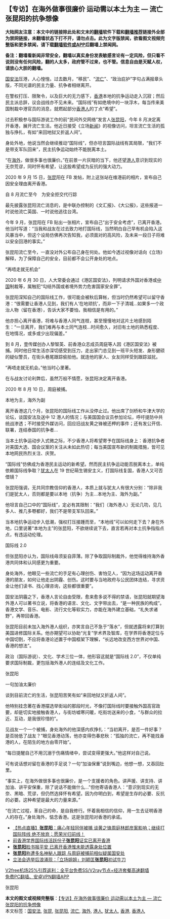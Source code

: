  <h2>【专访】在海外做事很廉价 运动需以本土为主 — 流亡张昆阳的抗争想像</h2> <p class="notice"><b>大陆网友注意：本文中的链接除此处和文末的<a href="https://github.com/bannedbook/fanqiang" >翻墙</a>软件下载和<a href="https://github.com/killgcd/justmysocks/blob/master/README.md">翻墙推荐</a>链接外全部为禁网链接，未翻墙状态下打不开，请勿点击。此为文字版禁闻，欲看图文视频完整版和更多禁闻，请下载<a href="https://github.com/bannedbook/fanqiang">翻墙软件或APP</a>后翻墙上禁闻网。</p><p>备注：翻墙看新闻非常安全，翻墙以真实身份发表敏感言论有一定风险，但只看不说则没有任何风险，翻的人太多，政府管不过来，也不管。信息自由是天赋人权，请放心大胆的翻墙。</b></p>  <div class="entry">  <p><a href="https://www.bannedbook.org/bnews/tag/%e5%9b%bd%e5%ae%89%e6%b3%95/" class="st_tag internal_tag" rel="tag" title="标签 国安法 下的日志">国安法</a>压港，人心惶惶。过去数月，“移民”、“<a href="https://www.bannedbook.org/bnews/tag/%E6%B5%81%E4%BA%A1/" class="st_tag internal_tag" rel="tag" title="标签 流亡 下的日志">流亡</a>”、“政治庇护”字句占满报章头版，不同光谱的民主力量、抗争者相继离开。</p> <p>在警权打压、限聚令，以及巨大的无力感下，<a href="https://www.bannedbook.org/bnews/tag/%e9%a6%99%e6%b8%af/" class="st_tag internal_tag" rel="tag" title="标签 香港 下的日志">香港</a>本地的抗争运动走入沉寂；然后民主派总辞，议会战线亦不见未来。“国际线”有如绝境中的一块浮木，每当传来美国制裁中港官员的消息，就燃起部分<a href="https://www.bannedbook.org/bnews/tag/%E9%A6%99%E6%B8%AF%E4%BA%BA/" class="st_tag internal_tag" rel="tag" title="标签 香港人 下的日志">香港人</a>的丁点“希望”。</p> <p>过去积极参与国际游说工作的前“民间外交网络”发言人<a href="https://www.bannedbook.org/bnews/tag/%E5%BC%A0%E6%98%86%E9%98%B3/" class="st_tag internal_tag" rel="tag" title="标签 张昆阳 下的日志">张昆阳</a>，今年 8 月决定离开香港，展开流亡生活。他近日接受《立场<span class='wp_keywordlink_affiliate'><a href="https://www.bannedbook.org/" title="新闻">新闻</a></span>》的视像访问，坦言流亡生活的孤独与挣扎，有如“来回地狱又折返人间”。</p> <p>身处外地，他说当然会继续推动“国际线”，但亦坦言国际战线有其局限，“我们不是带支军队回来”，民主抗争运动始终不能脱离本土。</p> <p>“在<a href="https://www.bannedbook.org/bnews/tag/%E6%B5%B7%E5%A4%96/" class="st_tag internal_tag" rel="tag" title="标签 海外 下的日志">海外</a>，做很多事也很廉价。”在前景一片灰暗的当下，他还望<a href="https://www.bannedbook.org/bnews/tag/%e6%b8%af%e4%ba%ba/" class="st_tag internal_tag" rel="tag" title="标签 港人 下的日志">港人</a>意识到现实的无奈荒谬，同时怀有希望，让这股希望成为反抗的强大动力。</p> <p>2020 年 9 月 15 日，<a href="https://www.bannedbook.org/bnews/tag/%e5%bc%a0%e6%98%86/" class="st_tag internal_tag" rel="tag" title="标签 张昆 下的日志">张昆</a>阳在 FB 发帖，附上这张站在维港前的相片，宣布自己因安全理由离开香港。 </p> <p>自 8 月流亡至今　为安全拒交代行踪</p> <p>最先披露张昆阳流亡消息的，是中联办控制的《文汇报》、《大公报》，这些报道一时说他流亡英国、一时说他逃往台湾。</p> <p>今年 9 月，张昆阳在 FB 贴出一张相片，宣布自己“出于安全考虑”，已离开香港。他当时写道：“当我和战友在过去致力地打国际线，当然明白自己早有机会陷入这风暴当中，但这个设局仿佛再次告知我，必须面对的高风险，及未来一段日子将难以安全回港的事实。”</p> <p>张昆阳流亡至今，一直没对外公布自己身在何处。他如今透过视像对话向《立场》解释，为了保障自己的安全，目前都不会公开身处的地点。</p>  <p>“再唔走就无机会”</p> <p>2020 年 6 月 30 日，人大常委会通过《港区国安法》，列明请求外国对香港或<span class='wp_keywordlink_affiliate'><a href="https://www.bannedbook.org/" title="中国" target="_blank">中国</a></span>制裁等，属触犯“勾结外国或者境外势力危害国家安全罪”。</p> <p>张昆阳深知自己的国际线工作，很可能会被秋后算帐，但当时仍然希望可以留守香港：“很需要让香港人见到，我们有人‘在地顽抗’，而非一下子清城…如果多一个政治人物（留在香港），告诉大家不要怕，我相信是有用的。”</p> <p>他亦担心离开香港，将难与香港人同气连枝，甚至慢慢地对这片土地感到陌生：“一旦离开，我们难再与本土同气连枝…时间愈久，对旧有土地的熟悉程度、在地情况，或多或少出现偏差。”</p> <p>到 8 月，壹传媒创办人黎智英、前香港众志成员周庭等人因《港区国安法》被捕。同时他日常生活亦深切感受到压力，走出家门总见到一班平头短发、身形健硕的疑似警员，在街头巷尾跟踪偷拍他。就连他的家人、女友同样受到跟踪滋扰。</p> <p>“再唔走就无机会。”他当时心里著。</p> <p>在与战友讨论利弊后，虽然万般不情愿，张昆阳决定离开香港。</p> <p>2020 年 8 月 10 日，周庭被捕。</p> <p>本地为主，海外为副</p> <p>离开香港这几个月，张昆阳的国际线工作从没停止过。他出席了剑桥和牛津大学的论坛，谈国安法及送中 12 港人的情况；与美国国会议员参加论坛，呼吁提防中共统战渗透；不时接受外媒访问，回应旧战友黄之锋被还柙的事件；还有发公开信、联署，连结泰国的抗争者…</p>  <p>当本土抗争运动步入式微之际，不少香港人将希望寄予在国际线身上：香港抗争者对美国大选、国会议案的关注从未如此热切；每当美国宣布新的制裁措施，皆可见本地网民热烈关注、庆贺。</p> <p>“国际线”仿佛成为香港民主运动的新希望。然而民主抗争运动能否脱离本土，单纯依赖国际线争取？<a href="https://www.bannedbook.org/bnews/tag/%e7%8a%b9%e5%a4%aa%e4%ba%ba/" class="st_tag internal_tag" rel="tag" title="标签 犹太人 下的日志">犹太人</a>在 19 世纪萌生锡安主义，打国际线复国，香港人又可否借镜？</p> <p>张昆阳强调，无共同宗教信仰的香港人，本质上就与犹太人有很大分别：“除非我们是犹太人，否则都是要以本地（抗争）为主…本地为主、海外为副。”</p> <p>他坦言自己口中的“国际线”，定必有其限制：“我们（海外港人）无论几叻，见几多人、推几多嘢都好，我们不是带支军队回来。”</p> <p>当本地抗争运动步入低潮，强权打压接踵而至，“本地线”可以如何走下去？身在外地，口里说著“本地为主”的张昆阳，不欲继续说下去，直言若再对本土抗争指指点点，有违运动伦理。</p> <p>国际线 2.0</p> <p>但张昆阳亦认为，国际线毋须妄自菲薄。除了争取国际制裁外，他觉得维持海外香港共同体和认同感更为重要。</p> <p>身处海外，他眼见一些流亡的手足有心理创伤、害怕见人，“因为这场运动离开香港的朋友，如何让他走出阴霾、创伤。这时要与当地政府与公民团体连结，寻求资金让他们读书、找心理咨询，这些都很重要”。</p> <p>国安法阴霾之下，香港人言论自由受限，愈来愈多说不得的禁语，张昆阳就期望海外港人可以著书立说，将香港的语言、文化、文字带出去，“是一种民族的构成”。香港文学、音乐、电影、流行文化等软实力，亦能在海外建立基础，“礼失求诸野”，再带回香港。</p> <p>张昆阳目前未加入海外港人组织，亦笑言自己不急于“落水”，但就透露将来打算到美国进修国际关系。他亦期望可以协助“光复”学术界及智库，在学界将香港定位与中国切割，不应将香港论述置于中国框架下理解，“长远地改变西方世界对中国、香港的想法”。</p>  <p>政治（国际游说）、文化、学术三位一体，他形容这就是“国际线 2.0”，不仅单纯要求国际制裁，更包括海外港人的连结及文化工作。</p> <p>张昆阳</p> <p>一句加油太廉价</p> <p>谈到目前流亡的生活，张昆阳苦笑有如“来回地狱又折返人间”。</p> <p>他特别挂念著在香港摆选举街站的那段时光，不像打国际线时要接触外国高官政要，却是切实地接触香港人，与街坊嘘寒问暖，吃街坊送来的小食，“与群众的拉近、互动，是我很珍惜的”。</p> <p>见战友一个一个被捕，身处海外的他深感内疚挣扎：“当初离开，是否一件好事？是否抛低了战友？”眼见香港动荡，他亦变得伤春悲秋：“孤独的流亡，再不能找香港的人，在陌生的地方由零开始”。</p> <p>“每日提醒自己不用沉溺于伤痛情绪中，尝试变得更强大。”他这样对自己说。</p> <p>可有说话想对留在香港的手足说？一句“加油保重”说到嘴边，他想一想，又吞回肚里。</p> <p>“事实上，在海外做很多事也很廉价，是一个支援者的角色。讲声援、讲支持、讲加油、讲平安保重，除了说话不能做什么…”但他寄语香港人：“意识到现实的无奈、黑暗、荒谬，但仍然选择怀有希望。因为你明白到，希望是生存的必要、反抗的必要。这种希望是最大的力量来源。”</p> <p>“在流亡过程，革自己的命，是自我修行。怀着我相信的信仰，用一生去证明香港人的存在。”身处海外，惦念香港。这是张昆阳对香港的承诺。</p>  <ul class='op-related-articles' title='相关阅读'> <li><a href='https://www.bannedbook.org/bnews/bannedvideo/20201124/1436173.html' target='_blank'>【热点直播】<b>张昆阳</b>：痛心年轻同伴被捕 谈黄之锋周庭林郎彦案影响；继续打国际阵线 绝不放弃；愿荣光归前线！</a></li> <li><a href='https://www.bannedbook.org/bnews/headline/20200916/1397030.html' target='_blank'>前香港学界国际线活跃份子<b>张昆阳</b>证实已离开香港</a></li> <li><a href='https://www.bannedbook.org/bnews/headline/20200915/1397014.html' target='_blank'><b>张昆阳</b>脸书报平安 已离开香港惟未能透露身处位置</a></li> <li><a href='https://www.bannedbook.org/bnews/cnnews/20200814/1380080.html' target='_blank'><b>张昆阳</b>称遭多名神秘人跟踪 与周庭被捕前相似疑属国安处</a></li> <li><a href='https://www.bannedbook.org/bnews/headline/20200618/1346902.html' target='_blank'>立法会选举后浪涌现：「立场姐姐」刘颖匡<b>张昆阳</b>初试牛刀</a></li> </ul> <p class="texttj"> <a href="https://www.bannedbook.org/forum23/topic22702.html" target="_blank">V2free机场25%引荐返利：全平台免费SS/V2ray节点+经济套餐高速翻墙</a><br/> <a href="https://github.com/bannedbook/fanqiang/wiki/%E7%A6%81%E9%97%BB%E7%BD%91%E5%AE%89%E5%8D%93%E7%BF%BB%E5%A2%99%E6%96%B0%E9%97%BBAPP" target="_blank">免费PC翻墙、安卓VPN翻墙APP</a></p><p>张昆阳</p><a name='sharetosocial'></a>       <div><b>本文的图文或视频完整版</b>：<a href='https://www.bannedbook.org/bnews/comments/20201223/1453033.html'>【专访】在海外做事很廉价 运动需以本土为主 — 流亡张昆阳的抗争想像</a></div>  </div><!--END ENTRY--> <div class="postfooter"> <div>本文标签：<a href="https://www.bannedbook.org/bnews/tag/%e5%9b%bd%e5%ae%89%e6%b3%95/" rel="tag">国安法</a>, <a href="https://www.bannedbook.org/bnews/tag/%e5%bc%a0%e6%98%86/" rel="tag">张昆</a>, <a href="https://www.bannedbook.org/bnews/tag/%E5%BC%A0%E6%98%86%E9%98%B3/" rel="tag">张昆阳</a>, <a href="https://www.bannedbook.org/bnews/tag/%E6%B5%81%E4%BA%A1/" rel="tag">流亡</a>, <a href="https://www.bannedbook.org/bnews/tag/%E6%B5%B7%E5%A4%96/" rel="tag">海外</a>, <a href="https://www.bannedbook.org/bnews/tag/%e6%b8%af%e4%ba%ba/" rel="tag">港人</a>, <a href="https://www.bannedbook.org/bnews/tag/%e7%8a%b9%e5%a4%aa%e4%ba%ba/" rel="tag">犹太人</a>, <a href="https://www.bannedbook.org/bnews/tag/%e9%a6%99%e6%b8%af/" rel="tag">香港</a>, <a href="https://www.bannedbook.org/bnews/tag/%E9%A6%99%E6%B8%AF%E4%BA%BA/" rel="tag">香港人</a></div>  </div><!--END POSTFOOTER--> 